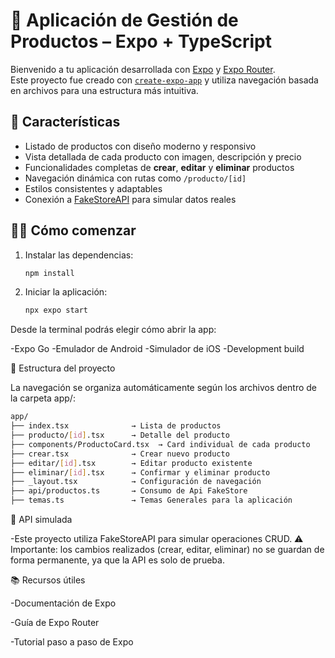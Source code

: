 # 🛒 Aplicación de Gestión de Productos – Expo + TypeScript

Bienvenido a tu aplicación desarrollada con [Expo](https://expo.dev) y [Expo Router](https://docs.expo.dev/router/introduction/).  
Este proyecto fue creado con [`create-expo-app`](https://www.npmjs.com/package/create-expo-app) y utiliza navegación basada en archivos para una estructura más intuitiva.

## 🚀 Características

- Listado de productos con diseño moderno y responsivo
- Vista detallada de cada producto con imagen, descripción y precio
- Funcionalidades completas de **crear**, **editar** y **eliminar** productos
- Navegación dinámica con rutas como `/producto/[id]`
- Estilos consistentes y adaptables
- Conexión a [FakeStoreAPI](https://fakestoreapi.com) para simular datos reales

## 🧑‍💻 Cómo comenzar

1. Instalar las dependencias:

   ```bash
   npm install
   ```

2. Iniciar la aplicación:

   ```bash
   npx expo start
   ```

Desde la terminal podrás elegir cómo abrir la app:

-Expo Go
-Emulador de Android
-Simulador de iOS
-Development build

📁 Estructura del proyecto

La navegación se organiza automáticamente según los archivos dentro de la carpeta app/:

   ```bash
   app/
   ├── index.tsx              → Lista de productos
   ├── producto/[id].tsx      → Detalle del producto
   ├── components/ProductoCard.tsx  → Card individual de cada producto
   ├── crear.tsx              → Crear nuevo producto
   ├── editar/[id].tsx        → Editar producto existente
   ├── eliminar/[id].tsx      → Confirmar y eliminar producto
   ├── _layout.tsx            → Configuración de navegación
   ├── api/productos.ts       → Consumo de Api FakeStore
   ├── temas.ts               → Temas Generales para la aplicación
   ```
   
🔌 API simulada

-Este proyecto utiliza FakeStoreAPI para simular operaciones CRUD. ⚠️ Importante: los cambios realizados (crear, editar, eliminar) no se guardan de forma permanente, ya que la API es solo de prueba.

📚 Recursos útiles

-Documentación de Expo

-Guía de Expo Router

-Tutorial paso a paso de Expo